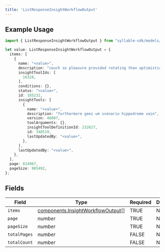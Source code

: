 ```yaml
---
title: 'ListResponseInsightWorkflowOutput'
---
```


## Example Usage

```typescript
import { ListResponseInsightWorkflowOutput } from "syllable-sdk/models/components";

let value: ListResponseInsightWorkflowOutput = {
  items: [
    {
      name: "<value>",
      description: "couch so pleasure provided rotating than optimistic as by",
      insightToolIds: [
        16328,
      ],
      conditions: {},
      status: "<value>",
      id: 185232,
      insightTools: [
        {
          name: "<value>",
          description: "furthermore geez um scenario hippodrome vain",
          version: 46007,
          toolArguments: {},
          insightToolDefinitionId: 232627,
          id: 348519,
          lastUpdatedBy: "<value>",
        },
      ],
      lastUpdatedBy: "<value>",
    },
  ],
  page: 814967,
  pageSize: 985492,
};
```

## Fields

| Field                                                                                  | Type                                                                                   | Required                                                                               | Description                                                                            |
| -------------------------------------------------------------------------------------- | -------------------------------------------------------------------------------------- | -------------------------------------------------------------------------------------- | -------------------------------------------------------------------------------------- |
| `items`                                                                                | [components.InsightWorkflowOutput](/sdk-docs/models/components/insightworkflowoutput)[] | TRUE                                                                     | N/A                                                                                    |
| `page`                                                                                 | *number*                                                                               | TRUE                                                                     | N/A                                                                                    |
| `pageSize`                                                                             | *number*                                                                               | TRUE                                                                     | N/A                                                                                    |
| `totalPages`                                                                           | *number*                                                                               | FALSE                                                                     | N/A                                                                                    |
| `totalCount`                                                                           | *number*                                                                               | FALSE                                                                     | N/A                                                                                    |